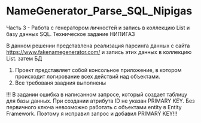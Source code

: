 # NameGenerator_Parse_SQL_Nipigas
Часть 3 - Работа с генератором личностей и запись в коллекцию List и базу данных SQL. Техническое задание НИПИГАЗ

В данном решении представлена реализация парсинга данных с сайта https://www.fakenamegenerator.com/ и запись этих данных в коллекцию List. затем БД
1. Проект представляет собой консольное приложение, в котором происходит логирование всех действий над объектами. 
2. Все требованя заадния выполнены

!!! В задании ошибка в написанном запросе, который создает таблицу для базы данных. При создании атрибута ID не указан PRIMARY KEY. Без первичного ключа невозможно 
работать с объектами entity в Entity Framework. Поэтому я исправил запрос и добавил PRIMARY KEY!!!

